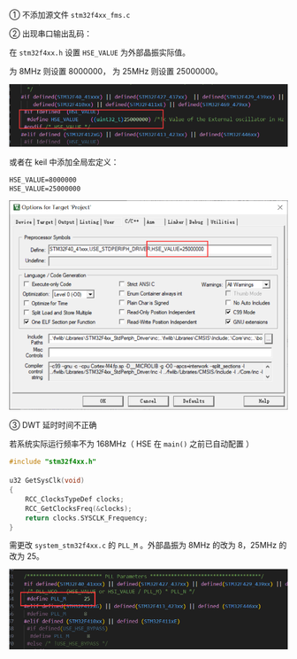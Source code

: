 ① 不添加源文件 `stm32f4xx_fms.c`

② 出现串口输出乱码：

在 `stm32f4xx.h` 设置 `HSE_VALUE` 为外部晶振实际值。

为 8MHz  则设置 8000000， 为 25MHz 则设置 25000000。

![1](.assest/README/1.png)

或者在 keil 中添加全局宏定义：

```
HSE_VALUE=8000000
HSE_VALUE=25000000
```

![2](.assest/README/2.png)

③ DWT 延时时间不正确

若系统实际运行频率不为 168MHz（ HSE 在 `main()` 之前已自动配置 ）

```c
#include "stm32f4xx.h"

u32 GetSysClk(void)
{
    RCC_ClocksTypeDef clocks;
    RCC_GetClocksFreq(&clocks);
    return clocks.SYSCLK_Frequency;
}
```

需更改 `system_stm32f4xx.c` 的 `PLL_M` 。外部晶振为 8MHz 的改为 8，25MHz 的改为 25。

![3](.assest/README/3.png)